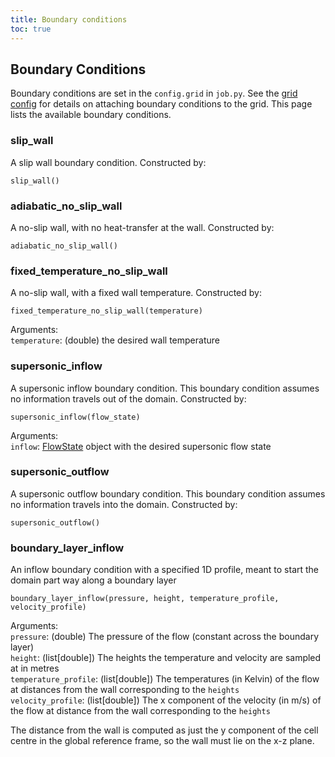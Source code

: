 ```yaml
---
title: Boundary conditions
toc: true
---
```

## Boundary Conditions
Boundary conditions are set in the `config.grid` in `job.py`. 
See the [grid config](grid) for details on attaching boundary conditions to the grid.
This page lists the available boundary conditions.

### slip_wall
A slip wall boundary condition.
Constructed by:
```
slip_wall()
```
### adiabatic_no_slip_wall
A no-slip wall, with no heat-transfer at the wall. Constructed by:
```
adiabatic_no_slip_wall()
```

### fixed_temperature_no_slip_wall
A no-slip wall, with a fixed wall temperature. Constructed by:
```
fixed_temperature_no_slip_wall(temperature)
```

Arguments:\
`temperature`: (double) the desired wall temperature

### supersonic_inflow
A supersonic inflow boundary condition.
This boundary condition assumes no information travels out of the domain.
Constructed by:
```
supersonic_inflow(flow_state)
```

Arguments:\
`inflow`: [FlowState](gas_model#flowstate) object with the desired supersonic flow state

### supersonic_outflow
A supersonic outflow boundary condition. 
This boundary condition assumes no information travels into the domain.
Constructed by:
```
supersonic_outflow()
```

### boundary_layer_inflow
An inflow boundary condition with a specified 1D profile, meant to start the domain part way along a boundary layer
```
boundary_layer_inflow(pressure, height, temperature_profile, velocity_profile)
```

Arguments:\
`pressure`: (double) The pressure of the flow (constant across the boundary layer)\
`height`: (list[double]) The heights the temperature and velocity are sampled at in metres\
`temperature_profile`: (list[double]) The temperatures (in Kelvin) of the flow at distances from the wall corresponding to the `heights`\
`velocity_profile`: (list[double]) The x component of the velocity (in m/s) of the flow at distance from the wall corresponding to the `heights`

The distance from the wall is computed as just the y component of the cell centre in the global reference frame, so the wall must lie on the x-z plane.
